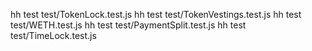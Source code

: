 hh test test/TokenLock.test.js
hh test test/TokenVestings.test.js
hh test test/WETH.test.js
hh test test/PaymentSplit.test.js
hh test test/TimeLock.test.js
